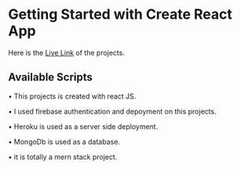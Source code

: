 # Getting Started with Create React App

Here is the [Live Link](https://bike-center-4ba16.firebaseapp.com/) of the projects.

## Available Scripts

• This projects is created with react JS.

• I used firebase authentication and depoyment on this projects.

• Heroku is used as a server side deployment.

• MongoDb is used as a database.

• it is totally a mern stack project.
